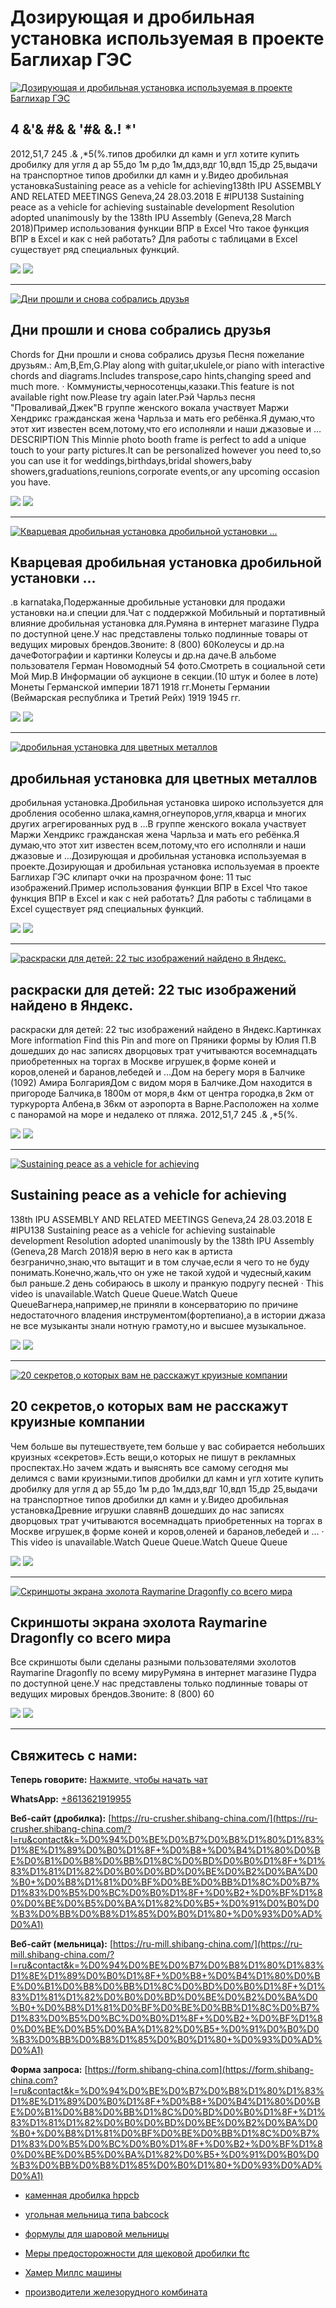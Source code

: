 # Дозирующая и дробильная установка используемая в проекте Баглихар ГЭС

<a href="https://swt.shibang-china.com/?l=ru&img&k=%D0%94%D0%BE%D0%B7%D0%B8%D1%80%D1%83%D1%8E%D1%89%D0%B0%D1%8F+%D0%B8+%D0%B4%D1%80%D0%BE%D0%B1%D0%B8%D0%BB%D1%8C%D0%BD%D0%B0%D1%8F+%D1%83%D1%81%D1%82%D0%B0%D0%BD%D0%BE%D0%B2%D0%BA%D0%B0+%D0%B8%D1%81%D0%BF%D0%BE%D0%BB%D1%8C%D0%B7%D1%83%D0%B5%D0%BC%D0%B0%D1%8F+%D0%B2+%D0%BF%D1%80%D0%BE%D0%B5%D0%BA%D1%82%D0%B5+%D0%91%D0%B0%D0%B3%D0%BB%D0%B8%D1%85%D0%B0%D1%80+%D0%93%D0%AD%D0%A1" target="_blank">![Дозирующая и дробильная установка используемая в проекте Баглихар ГЭС](http://static.shibang-china.com/all-800x300/1205.jpg)</a>

## 4 &amp;'&amp; #&amp; &amp; '#&amp; &amp;.! *' #
2012,51,7 245 .&amp; ,*5(%.типов дробилки дл камн и угл хотите купить дробилку для угля д ар 55,до 1м р,до 1м,ддз,вдг 10,вдп 15,др 25,выдачи на транспортное типов дробилки дл камн и у.Видео дробильная установкаSustaining peace as a vehicle for achieving138th IPU ASSEMBLY AND RELATED MEETINGS Geneva,24 28.03.2018 E #IPU138 Sustaining peace as a vehicle for achieving sustainable development Resolution adopted unanimously by the 138th IPU Assembly (Geneva,28 March 2018)Пример использования функции ВПР в Excel Что такое функция ВПР в Excel и как с ней работать? Для работы с таблицами в Excel существует ряд специальных функций.


<a href="https://whatsapp.shibangsoft.com/WhatsApp.php" target="_blank" title="WhatsApp">![](http://static.shibang-china.com/icon/whatsapp.png)</a> <a href="https://swt.shibang-china.com/?l=ru&icon&k=%D0%94%D0%BE%D0%B7%D0%B8%D1%80%D1%83%D1%8E%D1%89%D0%B0%D1%8F+%D0%B8+%D0%B4%D1%80%D0%BE%D0%B1%D0%B8%D0%BB%D1%8C%D0%BD%D0%B0%D1%8F+%D1%83%D1%81%D1%82%D0%B0%D0%BD%D0%BE%D0%B2%D0%BA%D0%B0+%D0%B8%D1%81%D0%BF%D0%BE%D0%BB%D1%8C%D0%B7%D1%83%D0%B5%D0%BC%D0%B0%D1%8F+%D0%B2+%D0%BF%D1%80%D0%BE%D0%B5%D0%BA%D1%82%D0%B5+%D0%91%D0%B0%D0%B3%D0%BB%D0%B8%D1%85%D0%B0%D1%80+%D0%93%D0%AD%D0%A1" target="_blank">![](http://static.shibang-china.com/icon/chat-ru.png)</a>

---

<a href="https://swt.shibang-china.com/?l=ru&img&k=%D0%94%D0%BE%D0%B7%D0%B8%D1%80%D1%83%D1%8E%D1%89%D0%B0%D1%8F+%D0%B8+%D0%B4%D1%80%D0%BE%D0%B1%D0%B8%D0%BB%D1%8C%D0%BD%D0%B0%D1%8F+%D1%83%D1%81%D1%82%D0%B0%D0%BD%D0%BE%D0%B2%D0%BA%D0%B0+%D0%B8%D1%81%D0%BF%D0%BE%D0%BB%D1%8C%D0%B7%D1%83%D0%B5%D0%BC%D0%B0%D1%8F+%D0%B2+%D0%BF%D1%80%D0%BE%D0%B5%D0%BA%D1%82%D0%B5+%D0%91%D0%B0%D0%B3%D0%BB%D0%B8%D1%85%D0%B0%D1%80+%D0%93%D0%AD%D0%A1" target="_blank">![Дни прошли и снова собрались друзья](http://static.shibang-china.com/all-800x300/1463.jpg)</a>

## Дни прошли и снова собрались друзья
Chords for Дни прошли и снова собрались друзья Песня пожелание друзьям.: Am,B,Em,G.Play along with guitar,ukulele,or piano with interactive chords and diagrams.Includes transpose,capo hints,changing speed and much more.&nbsp;&#0183;&#32;Коммунисты,черносотенцы,казаки.This feature is not available right now.Please try again later.Рэй Чарльз песня &quot;Проваливай,Джек&quot;В группе женского вокала участвует Маржи Хендрикс гражданская жена Чарльза и мать его ребёнка.Я думаю,что этот хит известен всем,потому,что его исполняли и наши джазовые и …DESCRIPTION This Minnie photo booth frame is perfect to add a unique touch to your party pictures.It can be personalized however you need to,so you can use it for weddings,birthdays,bridal showers,baby showers,graduations,reunions,corporate events,or any upcoming occasion you have.


<a href="https://whatsapp.shibangsoft.com/WhatsApp.php" target="_blank" title="WhatsApp">![](http://static.shibang-china.com/icon/whatsapp.png)</a> <a href="https://swt.shibang-china.com/?l=ru&icon&k=%D0%94%D0%BE%D0%B7%D0%B8%D1%80%D1%83%D1%8E%D1%89%D0%B0%D1%8F+%D0%B8+%D0%B4%D1%80%D0%BE%D0%B1%D0%B8%D0%BB%D1%8C%D0%BD%D0%B0%D1%8F+%D1%83%D1%81%D1%82%D0%B0%D0%BD%D0%BE%D0%B2%D0%BA%D0%B0+%D0%B8%D1%81%D0%BF%D0%BE%D0%BB%D1%8C%D0%B7%D1%83%D0%B5%D0%BC%D0%B0%D1%8F+%D0%B2+%D0%BF%D1%80%D0%BE%D0%B5%D0%BA%D1%82%D0%B5+%D0%91%D0%B0%D0%B3%D0%BB%D0%B8%D1%85%D0%B0%D1%80+%D0%93%D0%AD%D0%A1" target="_blank">![](http://static.shibang-china.com/icon/chat-ru.png)</a>

---

<a href="https://swt.shibang-china.com/?l=ru&img&k=%D0%94%D0%BE%D0%B7%D0%B8%D1%80%D1%83%D1%8E%D1%89%D0%B0%D1%8F+%D0%B8+%D0%B4%D1%80%D0%BE%D0%B1%D0%B8%D0%BB%D1%8C%D0%BD%D0%B0%D1%8F+%D1%83%D1%81%D1%82%D0%B0%D0%BD%D0%BE%D0%B2%D0%BA%D0%B0+%D0%B8%D1%81%D0%BF%D0%BE%D0%BB%D1%8C%D0%B7%D1%83%D0%B5%D0%BC%D0%B0%D1%8F+%D0%B2+%D0%BF%D1%80%D0%BE%D0%B5%D0%BA%D1%82%D0%B5+%D0%91%D0%B0%D0%B3%D0%BB%D0%B8%D1%85%D0%B0%D1%80+%D0%93%D0%AD%D0%A1" target="_blank">![Кварцевая дробильная установка дробильной установки …](http://static.shibang-china.com/all-800x300/1445.jpg)</a>

## Кварцевая дробильная установка дробильной установки …
.в karnataka,Подержанные дробильные установки для продажи установки на.и специи для.Чат с поддержкой Мобильный и портативный влияние дробильная установка для.Румяна в интернет магазине Пудра по доступной цене.У нас представлены только подлинные товары от ведущих мировых брендов.Звоните: 8 (800) 60Колеусы и др.на дачеФотографии и картинки Колеусы и др.на даче.В альбоме пользователя Герман Новомодный 54 фото.Смотреть в социальной сети Мой Мир.В Информации об аукционе в секции.(10 штук и более в лоте) Монеты Германской империи 1871 1918 гг.Монеты Германии (Веймарская республика и Третий Рейх) 1919 1945 гг.


<a href="https://whatsapp.shibangsoft.com/WhatsApp.php" target="_blank" title="WhatsApp">![](http://static.shibang-china.com/icon/whatsapp.png)</a> <a href="https://swt.shibang-china.com/?l=ru&icon&k=%D0%94%D0%BE%D0%B7%D0%B8%D1%80%D1%83%D1%8E%D1%89%D0%B0%D1%8F+%D0%B8+%D0%B4%D1%80%D0%BE%D0%B1%D0%B8%D0%BB%D1%8C%D0%BD%D0%B0%D1%8F+%D1%83%D1%81%D1%82%D0%B0%D0%BD%D0%BE%D0%B2%D0%BA%D0%B0+%D0%B8%D1%81%D0%BF%D0%BE%D0%BB%D1%8C%D0%B7%D1%83%D0%B5%D0%BC%D0%B0%D1%8F+%D0%B2+%D0%BF%D1%80%D0%BE%D0%B5%D0%BA%D1%82%D0%B5+%D0%91%D0%B0%D0%B3%D0%BB%D0%B8%D1%85%D0%B0%D1%80+%D0%93%D0%AD%D0%A1" target="_blank">![](http://static.shibang-china.com/icon/chat-ru.png)</a>

---

<a href="https://swt.shibang-china.com/?l=ru&img&k=%D0%94%D0%BE%D0%B7%D0%B8%D1%80%D1%83%D1%8E%D1%89%D0%B0%D1%8F+%D0%B8+%D0%B4%D1%80%D0%BE%D0%B1%D0%B8%D0%BB%D1%8C%D0%BD%D0%B0%D1%8F+%D1%83%D1%81%D1%82%D0%B0%D0%BD%D0%BE%D0%B2%D0%BA%D0%B0+%D0%B8%D1%81%D0%BF%D0%BE%D0%BB%D1%8C%D0%B7%D1%83%D0%B5%D0%BC%D0%B0%D1%8F+%D0%B2+%D0%BF%D1%80%D0%BE%D0%B5%D0%BA%D1%82%D0%B5+%D0%91%D0%B0%D0%B3%D0%BB%D0%B8%D1%85%D0%B0%D1%80+%D0%93%D0%AD%D0%A1" target="_blank">![дробильная установка для цветных металлов](http://static.shibang-china.com/all-800x300/1122.jpg)</a>

## дробильная установка для цветных металлов
дробильная установка.Дробильная установка широко используется для дробления особенно шлака,камня,огнеупоров,угля,кварца и многих других агрегированных руд в …В группе женского вокала участвует Маржи Хендрикс гражданская жена Чарльза и мать его ребёнка.Я думаю,что этот хит известен всем,потому,что его исполняли и наши джазовые и …Дозирующая и дробильная установка используемая в проекте.Дозирующая и дробильная установка используемая в проекте Баглихар ГЭС клипарт очки на прозрачном фоне: 11 тыс изображений.Пример использования функции ВПР в Excel Что такое функция ВПР в Excel и как с ней работать? Для работы с таблицами в Excel существует ряд специальных функций.


<a href="https://whatsapp.shibangsoft.com/WhatsApp.php" target="_blank" title="WhatsApp">![](http://static.shibang-china.com/icon/whatsapp.png)</a> <a href="https://swt.shibang-china.com/?l=ru&icon&k=%D0%94%D0%BE%D0%B7%D0%B8%D1%80%D1%83%D1%8E%D1%89%D0%B0%D1%8F+%D0%B8+%D0%B4%D1%80%D0%BE%D0%B1%D0%B8%D0%BB%D1%8C%D0%BD%D0%B0%D1%8F+%D1%83%D1%81%D1%82%D0%B0%D0%BD%D0%BE%D0%B2%D0%BA%D0%B0+%D0%B8%D1%81%D0%BF%D0%BE%D0%BB%D1%8C%D0%B7%D1%83%D0%B5%D0%BC%D0%B0%D1%8F+%D0%B2+%D0%BF%D1%80%D0%BE%D0%B5%D0%BA%D1%82%D0%B5+%D0%91%D0%B0%D0%B3%D0%BB%D0%B8%D1%85%D0%B0%D1%80+%D0%93%D0%AD%D0%A1" target="_blank">![](http://static.shibang-china.com/icon/chat-ru.png)</a>

---

<a href="https://swt.shibang-china.com/?l=ru&img&k=%D0%94%D0%BE%D0%B7%D0%B8%D1%80%D1%83%D1%8E%D1%89%D0%B0%D1%8F+%D0%B8+%D0%B4%D1%80%D0%BE%D0%B1%D0%B8%D0%BB%D1%8C%D0%BD%D0%B0%D1%8F+%D1%83%D1%81%D1%82%D0%B0%D0%BD%D0%BE%D0%B2%D0%BA%D0%B0+%D0%B8%D1%81%D0%BF%D0%BE%D0%BB%D1%8C%D0%B7%D1%83%D0%B5%D0%BC%D0%B0%D1%8F+%D0%B2+%D0%BF%D1%80%D0%BE%D0%B5%D0%BA%D1%82%D0%B5+%D0%91%D0%B0%D0%B3%D0%BB%D0%B8%D1%85%D0%B0%D1%80+%D0%93%D0%AD%D0%A1" target="_blank">![раскраски для детей: 22 тыс изображений найдено в Яндекс.](http://static.shibang-china.com/all-800x300/1042.jpg)</a>

## раскраски для детей: 22 тыс изображений найдено в Яндекс.
раскраски для детей: 22 тыс изображений найдено в Яндекс.Картинках More information Find this Pin and more on Пряники формы by Юлия П.В дошедших до нас записях дворцовых трат учитываются восемнадцать приобретенных на торгах в Москве игрушек,в форме коней и коров,оленей и баранов,лебедей и …Дом на берегу моря в Балчике (1092) Амира БолгарияДом с видом моря в Балчике.Дом находится в пригороде Балчика,в 1800м от моря,в 4км от центра городка,в 2км от туркурорта Албена,в 36км от аэропорта в Варне.Расположен на холме с панорамой на море и недалеко от пляжа. 2012,51,7 245 .&amp; ,*5(%.


<a href="https://whatsapp.shibangsoft.com/WhatsApp.php" target="_blank" title="WhatsApp">![](http://static.shibang-china.com/icon/whatsapp.png)</a> <a href="https://swt.shibang-china.com/?l=ru&icon&k=%D0%94%D0%BE%D0%B7%D0%B8%D1%80%D1%83%D1%8E%D1%89%D0%B0%D1%8F+%D0%B8+%D0%B4%D1%80%D0%BE%D0%B1%D0%B8%D0%BB%D1%8C%D0%BD%D0%B0%D1%8F+%D1%83%D1%81%D1%82%D0%B0%D0%BD%D0%BE%D0%B2%D0%BA%D0%B0+%D0%B8%D1%81%D0%BF%D0%BE%D0%BB%D1%8C%D0%B7%D1%83%D0%B5%D0%BC%D0%B0%D1%8F+%D0%B2+%D0%BF%D1%80%D0%BE%D0%B5%D0%BA%D1%82%D0%B5+%D0%91%D0%B0%D0%B3%D0%BB%D0%B8%D1%85%D0%B0%D1%80+%D0%93%D0%AD%D0%A1" target="_blank">![](http://static.shibang-china.com/icon/chat-ru.png)</a>

---

<a href="https://swt.shibang-china.com/?l=ru&img&k=%D0%94%D0%BE%D0%B7%D0%B8%D1%80%D1%83%D1%8E%D1%89%D0%B0%D1%8F+%D0%B8+%D0%B4%D1%80%D0%BE%D0%B1%D0%B8%D0%BB%D1%8C%D0%BD%D0%B0%D1%8F+%D1%83%D1%81%D1%82%D0%B0%D0%BD%D0%BE%D0%B2%D0%BA%D0%B0+%D0%B8%D1%81%D0%BF%D0%BE%D0%BB%D1%8C%D0%B7%D1%83%D0%B5%D0%BC%D0%B0%D1%8F+%D0%B2+%D0%BF%D1%80%D0%BE%D0%B5%D0%BA%D1%82%D0%B5+%D0%91%D0%B0%D0%B3%D0%BB%D0%B8%D1%85%D0%B0%D1%80+%D0%93%D0%AD%D0%A1" target="_blank">![Sustaining peace as a vehicle for achieving](http://static.shibang-china.com/all-800x300/93.jpg)</a>

## Sustaining peace as a vehicle for achieving
138th IPU ASSEMBLY AND RELATED MEETINGS Geneva,24 28.03.2018 E #IPU138 Sustaining peace as a vehicle for achieving sustainable development Resolution adopted unanimously by the 138th IPU Assembly (Geneva,28 March 2018)Я верю в него как в артиста безгранично,знаю,что вытащит и в том случае,если я чего то не буду понимать.Конечно,жаль,что он уже не такой худой и чудесный,каким был раньше.2 день собираюсь в школу и пранкую подругу песней&nbsp;&#0183;&#32;This video is unavailable.Watch Queue Queue.Watch Queue QueueВагнера,например,не приняли в консерваторию по причине недостаточного владения инструментом(фортепиано),а в истории джаза не все музыканты знали нотную грамоту,но и высшее музыкальное.


<a href="https://whatsapp.shibangsoft.com/WhatsApp.php" target="_blank" title="WhatsApp">![](http://static.shibang-china.com/icon/whatsapp.png)</a> <a href="https://swt.shibang-china.com/?l=ru&icon&k=%D0%94%D0%BE%D0%B7%D0%B8%D1%80%D1%83%D1%8E%D1%89%D0%B0%D1%8F+%D0%B8+%D0%B4%D1%80%D0%BE%D0%B1%D0%B8%D0%BB%D1%8C%D0%BD%D0%B0%D1%8F+%D1%83%D1%81%D1%82%D0%B0%D0%BD%D0%BE%D0%B2%D0%BA%D0%B0+%D0%B8%D1%81%D0%BF%D0%BE%D0%BB%D1%8C%D0%B7%D1%83%D0%B5%D0%BC%D0%B0%D1%8F+%D0%B2+%D0%BF%D1%80%D0%BE%D0%B5%D0%BA%D1%82%D0%B5+%D0%91%D0%B0%D0%B3%D0%BB%D0%B8%D1%85%D0%B0%D1%80+%D0%93%D0%AD%D0%A1" target="_blank">![](http://static.shibang-china.com/icon/chat-ru.png)</a>

---

<a href="https://swt.shibang-china.com/?l=ru&img&k=%D0%94%D0%BE%D0%B7%D0%B8%D1%80%D1%83%D1%8E%D1%89%D0%B0%D1%8F+%D0%B8+%D0%B4%D1%80%D0%BE%D0%B1%D0%B8%D0%BB%D1%8C%D0%BD%D0%B0%D1%8F+%D1%83%D1%81%D1%82%D0%B0%D0%BD%D0%BE%D0%B2%D0%BA%D0%B0+%D0%B8%D1%81%D0%BF%D0%BE%D0%BB%D1%8C%D0%B7%D1%83%D0%B5%D0%BC%D0%B0%D1%8F+%D0%B2+%D0%BF%D1%80%D0%BE%D0%B5%D0%BA%D1%82%D0%B5+%D0%91%D0%B0%D0%B3%D0%BB%D0%B8%D1%85%D0%B0%D1%80+%D0%93%D0%AD%D0%A1" target="_blank">![20 секретов,о которых вам не расскажут круизные компании](http://static.shibang-china.com/all-800x300/768.jpg)</a>

## 20 секретов,о которых вам не расскажут круизные компании
Чем больше вы путешествуете,тем больше у вас собирается небольших круизных &#171;секретов&#187;.Есть вещи,о которых не пишут в рекламных проспектах.Но зачем ждать и выяснять все самому сегодня мы делимся с вами круизными.типов дробилки дл камн и угл хотите купить дробилку для угля д ар 55,до 1м р,до 1м,ддз,вдг 10,вдп 15,др 25,выдачи на транспортное типов дробилки дл камн и у.Видео дробильная установкаДревние игрушки славянВ дошедших до нас записях дворцовых трат учитываются восемнадцать приобретенных на торгах в Москве игрушек,в форме коней и коров,оленей и баранов,лебедей и …&nbsp;&#0183;&#32;This video is unavailable.Watch Queue Queue.Watch Queue Queue


<a href="https://whatsapp.shibangsoft.com/WhatsApp.php" target="_blank" title="WhatsApp">![](http://static.shibang-china.com/icon/whatsapp.png)</a> <a href="https://swt.shibang-china.com/?l=ru&icon&k=%D0%94%D0%BE%D0%B7%D0%B8%D1%80%D1%83%D1%8E%D1%89%D0%B0%D1%8F+%D0%B8+%D0%B4%D1%80%D0%BE%D0%B1%D0%B8%D0%BB%D1%8C%D0%BD%D0%B0%D1%8F+%D1%83%D1%81%D1%82%D0%B0%D0%BD%D0%BE%D0%B2%D0%BA%D0%B0+%D0%B8%D1%81%D0%BF%D0%BE%D0%BB%D1%8C%D0%B7%D1%83%D0%B5%D0%BC%D0%B0%D1%8F+%D0%B2+%D0%BF%D1%80%D0%BE%D0%B5%D0%BA%D1%82%D0%B5+%D0%91%D0%B0%D0%B3%D0%BB%D0%B8%D1%85%D0%B0%D1%80+%D0%93%D0%AD%D0%A1" target="_blank">![](http://static.shibang-china.com/icon/chat-ru.png)</a>

---

<a href="https://swt.shibang-china.com/?l=ru&img&k=%D0%94%D0%BE%D0%B7%D0%B8%D1%80%D1%83%D1%8E%D1%89%D0%B0%D1%8F+%D0%B8+%D0%B4%D1%80%D0%BE%D0%B1%D0%B8%D0%BB%D1%8C%D0%BD%D0%B0%D1%8F+%D1%83%D1%81%D1%82%D0%B0%D0%BD%D0%BE%D0%B2%D0%BA%D0%B0+%D0%B8%D1%81%D0%BF%D0%BE%D0%BB%D1%8C%D0%B7%D1%83%D0%B5%D0%BC%D0%B0%D1%8F+%D0%B2+%D0%BF%D1%80%D0%BE%D0%B5%D0%BA%D1%82%D0%B5+%D0%91%D0%B0%D0%B3%D0%BB%D0%B8%D1%85%D0%B0%D1%80+%D0%93%D0%AD%D0%A1" target="_blank">![Скриншоты экрана эхолота Raymarine Dragonfly со всего мира](http://static.shibang-china.com/all-800x300/130.jpg)</a>

## Скриншоты экрана эхолота Raymarine Dragonfly со всего мира
Все скриншоты были сделаны разными пользователями эхолотов Raymarine Dragonfly по всему мируРумяна в интернет магазине Пудра по доступной цене.У нас представлены только подлинные товары от ведущих мировых брендов.Звоните: 8 (800) 60

<a href="https://whatsapp.shibangsoft.com/WhatsApp.php" target="_blank" title="WhatsApp">![](http://static.shibang-china.com/icon/whatsapp.png)</a> <a href="https://swt.shibang-china.com/?l=ru&icon&k=%D0%94%D0%BE%D0%B7%D0%B8%D1%80%D1%83%D1%8E%D1%89%D0%B0%D1%8F+%D0%B8+%D0%B4%D1%80%D0%BE%D0%B1%D0%B8%D0%BB%D1%8C%D0%BD%D0%B0%D1%8F+%D1%83%D1%81%D1%82%D0%B0%D0%BD%D0%BE%D0%B2%D0%BA%D0%B0+%D0%B8%D1%81%D0%BF%D0%BE%D0%BB%D1%8C%D0%B7%D1%83%D0%B5%D0%BC%D0%B0%D1%8F+%D0%B2+%D0%BF%D1%80%D0%BE%D0%B5%D0%BA%D1%82%D0%B5+%D0%91%D0%B0%D0%B3%D0%BB%D0%B8%D1%85%D0%B0%D1%80+%D0%93%D0%AD%D0%A1" target="_blank">![](http://static.shibang-china.com/icon/chat-ru.png)</a>

---
## Свяжитесь с нами:

**Теперь говорите:** [Нажмите, чтобы начать чат](https://swt.shibang-china.com?l=ru&contact&k=%D0%94%D0%BE%D0%B7%D0%B8%D1%80%D1%83%D1%8E%D1%89%D0%B0%D1%8F+%D0%B8+%D0%B4%D1%80%D0%BE%D0%B1%D0%B8%D0%BB%D1%8C%D0%BD%D0%B0%D1%8F+%D1%83%D1%81%D1%82%D0%B0%D0%BD%D0%BE%D0%B2%D0%BA%D0%B0+%D0%B8%D1%81%D0%BF%D0%BE%D0%BB%D1%8C%D0%B7%D1%83%D0%B5%D0%BC%D0%B0%D1%8F+%D0%B2+%D0%BF%D1%80%D0%BE%D0%B5%D0%BA%D1%82%D0%B5+%D0%91%D0%B0%D0%B3%D0%BB%D0%B8%D1%85%D0%B0%D1%80+%D0%93%D0%AD%D0%A1)

**WhatsApp:**  [+8613621919955](https://whatsapp.shibangsoft.com/WhatsApp.php)

**Веб-сайт (дробилка):** [https://ru-crusher.shibang-china.com/](https://ru-crusher.shibang-china.com/?l=ru&contact&k=%D0%94%D0%BE%D0%B7%D0%B8%D1%80%D1%83%D1%8E%D1%89%D0%B0%D1%8F+%D0%B8+%D0%B4%D1%80%D0%BE%D0%B1%D0%B8%D0%BB%D1%8C%D0%BD%D0%B0%D1%8F+%D1%83%D1%81%D1%82%D0%B0%D0%BD%D0%BE%D0%B2%D0%BA%D0%B0+%D0%B8%D1%81%D0%BF%D0%BE%D0%BB%D1%8C%D0%B7%D1%83%D0%B5%D0%BC%D0%B0%D1%8F+%D0%B2+%D0%BF%D1%80%D0%BE%D0%B5%D0%BA%D1%82%D0%B5+%D0%91%D0%B0%D0%B3%D0%BB%D0%B8%D1%85%D0%B0%D1%80+%D0%93%D0%AD%D0%A1)

**Веб-сайт (мельница):** [https://ru-mill.shibang-china.com/](https://ru-mill.shibang-china.com/?l=ru&contact&k=%D0%94%D0%BE%D0%B7%D0%B8%D1%80%D1%83%D1%8E%D1%89%D0%B0%D1%8F+%D0%B8+%D0%B4%D1%80%D0%BE%D0%B1%D0%B8%D0%BB%D1%8C%D0%BD%D0%B0%D1%8F+%D1%83%D1%81%D1%82%D0%B0%D0%BD%D0%BE%D0%B2%D0%BA%D0%B0+%D0%B8%D1%81%D0%BF%D0%BE%D0%BB%D1%8C%D0%B7%D1%83%D0%B5%D0%BC%D0%B0%D1%8F+%D0%B2+%D0%BF%D1%80%D0%BE%D0%B5%D0%BA%D1%82%D0%B5+%D0%91%D0%B0%D0%B3%D0%BB%D0%B8%D1%85%D0%B0%D1%80+%D0%93%D0%AD%D0%A1)

**Форма запроса:** [https://form.shibang-china.com](https://form.shibang-china.com?l=ru&contact&k=%D0%94%D0%BE%D0%B7%D0%B8%D1%80%D1%83%D1%8E%D1%89%D0%B0%D1%8F+%D0%B8+%D0%B4%D1%80%D0%BE%D0%B1%D0%B8%D0%BB%D1%8C%D0%BD%D0%B0%D1%8F+%D1%83%D1%81%D1%82%D0%B0%D0%BD%D0%BE%D0%B2%D0%BA%D0%B0+%D0%B8%D1%81%D0%BF%D0%BE%D0%BB%D1%8C%D0%B7%D1%83%D0%B5%D0%BC%D0%B0%D1%8F+%D0%B2+%D0%BF%D1%80%D0%BE%D0%B5%D0%BA%D1%82%D0%B5+%D0%91%D0%B0%D0%B3%D0%BB%D0%B8%D1%85%D0%B0%D1%80+%D0%93%D0%AD%D0%A1)

* [каменная дробилка hppcb](../125/%D0%BA%D0%B0%D0%BC%D0%B5%D0%BD%D0%BD%D0%B0%D1%8F%20%D0%B4%D1%80%D0%BE%D0%B1%D0%B8%D0%BB%D0%BA%D0%B0%20hppcb.md)

* [угольная мельница типа babcock](../124/%D1%83%D0%B3%D0%BE%D0%BB%D1%8C%D0%BD%D0%B0%D1%8F%20%D0%BC%D0%B5%D0%BB%D1%8C%D0%BD%D0%B8%D1%86%D0%B0%20%D1%82%D0%B8%D0%BF%D0%B0%20babcock.md)

* [формулы для шаровой мельницы](../123/%D1%84%D0%BE%D1%80%D0%BC%D1%83%D0%BB%D1%8B%20%D0%B4%D0%BB%D1%8F%20%D1%88%D0%B0%D1%80%D0%BE%D0%B2%D0%BE%D0%B9%20%D0%BC%D0%B5%D0%BB%D1%8C%D0%BD%D0%B8%D1%86%D1%8B.md)

* [Меры предосторожности для щековой дробилки ftc](../122/%D0%9C%D0%B5%D1%80%D1%8B%20%D0%BF%D1%80%D0%B5%D0%B4%D0%BE%D1%81%D1%82%D0%BE%D1%80%D0%BE%D0%B6%D0%BD%D0%BE%D1%81%D1%82%D0%B8%20%D0%B4%D0%BB%D1%8F%20%D1%89%D0%B5%D0%BA%D0%BE%D0%B2%D0%BE%D0%B9%20%D0%B4%D1%80%D0%BE%D0%B1%D0%B8%D0%BB%D0%BA%D0%B8%20ftc.md)

* [Хамер Миллс машины](../124/%D0%A5%D0%B0%D0%BC%D0%B5%D1%80%20%D0%9C%D0%B8%D0%BB%D0%BB%D1%81%20%D0%BC%D0%B0%D1%88%D0%B8%D0%BD%D1%8B.md)

* [производители железорудного комбината](../124/%D0%BF%D1%80%D0%BE%D0%B8%D0%B7%D0%B2%D0%BE%D0%B4%D0%B8%D1%82%D0%B5%D0%BB%D0%B8%20%D0%B6%D0%B5%D0%BB%D0%B5%D0%B7%D0%BE%D1%80%D1%83%D0%B4%D0%BD%D0%BE%D0%B3%D0%BE%20%D0%BA%D0%BE%D0%BC%D0%B1%D0%B8%D0%BD%D0%B0%D1%82%D0%B0.md)